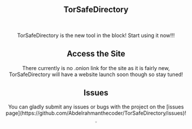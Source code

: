 <h2 align="center">TorSafeDirectory</h2>
<!-- ![BLOB](https://user-images.githubusercontent.com/99421749/210632805-ba8dd323-dd93-494c-8b1e-8bc8660ac97b.png) -->

<br/>
<p align="center">TorSafeDirectory is the new tool in the block! Start using it now!!!
</p>

<h2 align="center">Access the Site</h2>

<p align="center">There currently is no .onion link for the site as it is fairly new, TorSafeDirectory will have a website launch soon though so stay tuned!</p>

<h2 align="center">Issues</h2>

<p align="center">You can gladly submit any issues or bugs with the project on the [issues page](https://github.com/Abdelrahmanthecoder/TorSafeDirectory/issues)!</p>

<div align="center">
  <a href="https://github.com/Abdelrahmanthecoder" style="text-decoration:none;">
    <img src="https://github.com/ultralytics/assets/raw/main/social/logo-social-github.png" width="3%" alt="" /></a>
</div>
